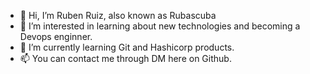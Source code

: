 - 👋 Hi, I’m Ruben Ruiz, also known as Rubascuba
- 👀 I’m interested in learning about new technologies and becoming a Devops enginner.
- 🌱 I’m currently learning Git and Hashicorp products. 
- 📫 You can contact me through DM here on Github.

<!---
Rubascuba/Rubascuba is a ✨ special ✨ repository because its `README.md` (this file) appears on your GitHub profile.
You can click the Preview link to take a look at your changes.
--->
